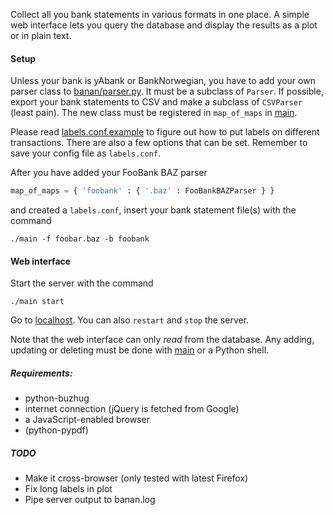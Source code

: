Collect all you bank statements in various formats in one place. A simple web interface lets you query the database and display the results as a plot or in plain text.

#### Setup

Unless your bank is yAbank or BankNorwegian, you have to add your own parser class to [banan/parser.py](https://github.com/kjempelodott/banan/tree/master/banan/parser.py). It must be a subclass of `Parser`. If possible, export your bank statements to CSV and make a subclass of `CSVParser` (least pain). The new class must be registered in `map_of_maps` in [main](https://github.com/kjempelodott/banan/tree/master/main).

Please read [labels.conf.example](https://github.com/kjempelodott/banan/tree/master/labels.conf.example) to figure out how to put labels on different transactions. There are also a few options that can be set. Remember to save your config file as `labels.conf`.

After you have added your FooBank BAZ parser

```python
map_of_maps = { 'foobank' : { '.baz' : FooBankBAZParser } }
```

and created a `labels.conf`, insert your bank statement file(s) with the command

```
./main -f foobar.baz -b foobank
```

#### Web interface

Start the server with the command

```
./main start
```

Go to [localhost](http://127.0.0.1:8000). You can also `restart` and `stop` the server. 

Note that the web interface can only *read* from the database. Any adding, updating or deleting must be done with [main](https://github.com/kjempelodott/banan/tree/master/main) or a Python shell.

##### Requirements:
* python-buzhug
* internet connection (jQuery is fetched from Google)
* a JavaScript-enabled browser
* (python-pypdf)

##### TODO
* Make it cross-browser (only tested with latest Firefox)
* Fix long labels in plot
* Pipe server output to banan.log